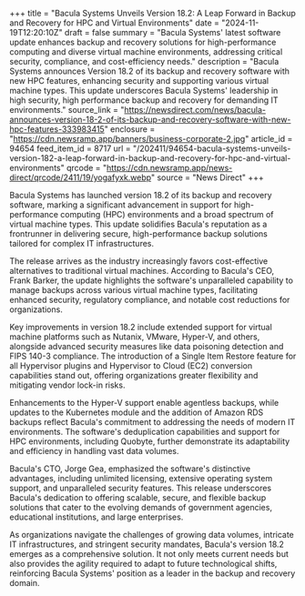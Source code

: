 +++
title = "Bacula Systems Unveils Version 18.2: A Leap Forward in Backup and Recovery for HPC and Virtual Environments"
date = "2024-11-19T12:20:10Z"
draft = false
summary = "Bacula Systems' latest software update enhances backup and recovery solutions for high-performance computing and diverse virtual machine environments, addressing critical security, compliance, and cost-efficiency needs."
description = "Bacula Systems announces Version 18.2 of its backup and recovery software with new HPC features, enhancing security and supporting various virtual machine types. This update underscores Bacula Systems' leadership in high security, high performance backup and recovery for demanding IT environments."
source_link = "https://newsdirect.com/news/bacula-announces-version-18-2-of-its-backup-and-recovery-software-with-new-hpc-features-333983415"
enclosure = "https://cdn.newsramp.app/banners/business-corporate-2.jpg"
article_id = 94654
feed_item_id = 8717
url = "/202411/94654-bacula-systems-unveils-version-182-a-leap-forward-in-backup-and-recovery-for-hpc-and-virtual-environments"
qrcode = "https://cdn.newsramp.app/news-direct/qrcode/2411/19/yogafyxk.webp"
source = "News Direct"
+++

<p>Bacula Systems has launched version 18.2 of its backup and recovery software, marking a significant advancement in support for high-performance computing (HPC) environments and a broad spectrum of virtual machine types. This update solidifies Bacula's reputation as a frontrunner in delivering secure, high-performance backup solutions tailored for complex IT infrastructures.</p><p>The release arrives as the industry increasingly favors cost-effective alternatives to traditional virtual machines. According to Bacula's CEO, Frank Barker, the update highlights the software's unparalleled capability to manage backups across various virtual machine types, facilitating enhanced security, regulatory compliance, and notable cost reductions for organizations.</p><p>Key improvements in version 18.2 include extended support for virtual machine platforms such as Nutanix, VMware, Hyper-V, and others, alongside advanced security measures like data poisoning detection and FIPS 140-3 compliance. The introduction of a Single Item Restore feature for all Hypervisor plugins and Hypervisor to Cloud (EC2) conversion capabilities stand out, offering organizations greater flexibility and mitigating vendor lock-in risks.</p><p>Enhancements to the Hyper-V support enable agentless backups, while updates to the Kubernetes module and the addition of Amazon RDS backups reflect Bacula's commitment to addressing the needs of modern IT environments. The software's deduplication capabilities and support for HPC environments, including Quobyte, further demonstrate its adaptability and efficiency in handling vast data volumes.</p><p>Bacula's CTO, Jorge Gea, emphasized the software's distinctive advantages, including unlimited licensing, extensive operating system support, and unparalleled security features. This release underscores Bacula's dedication to offering scalable, secure, and flexible backup solutions that cater to the evolving demands of government agencies, educational institutions, and large enterprises.</p><p>As organizations navigate the challenges of growing data volumes, intricate IT infrastructures, and stringent security mandates, Bacula's version 18.2 emerges as a comprehensive solution. It not only meets current needs but also provides the agility required to adapt to future technological shifts, reinforcing Bacula Systems' position as a leader in the backup and recovery domain.</p>